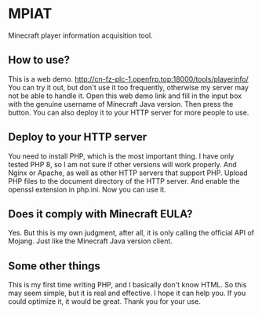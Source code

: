 # MPIAT
Minecraft player information acquisition tool.
## How to use?
This is a web demo.
http://cn-fz-plc-1.openfrp.top:18000/tools/playerinfo/
You can try it out, but don't use it too frequently, otherwise my server may not be able to handle it.
Open this web demo link and fill in the input box with the genuine username of Minecraft Java version. Then press the button.
You can also deploy it to your HTTP server for more people to use.
## Deploy to your HTTP server
You need to install PHP, which is the most important thing.
I have only tested PHP 8, so I am not sure if other versions will work properly.
And Nginx or Apache, as well as other HTTP servers that support PHP.
Upload PHP files to the document directory of the HTTP server.
And enable the openssl extension in php.ini.
Now you can use it.
## Does it comply with Minecraft EULA?
Yes. But this is my own judgment, after all, it is only calling the official API of Mojang.
Just like the Minecraft Java version client.
## Some other things
This is my first time writing PHP, and I basically don't know HTML.
So this may seem simple, but it is real and effective.
I hope it can help you.
If you could optimize it, it would be great.
Thank you for your use.
